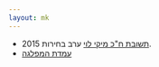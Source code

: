 ```yaml
---
layout: mk
---
```

* <i class="fa fa-envelope"></i> [תשובת ח"כ מיקי לוי](http://elections2015.no2bio.org/docs/levimiki.png) ערב בחירות 2015.
* <i class="fa fa-newspaper-o"></i> [עמדת המפלגה](https://archive.today/gjQpX#selection-2763.2-2763.176)
